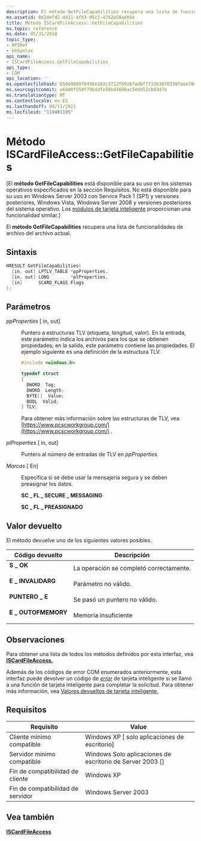 ```yaml
---
description: El método GetFileCapabilities recupera una lista de funcionalidades de archivo del archivo actual.
ms.assetid: 0d24efd2-d411-4fb3-95c2-4742a58aeb5e
title: Método ISCardFileAccess::GetFileCapabilities
ms.topic: reference
ms.date: 05/31/2018
topic_type:
- APIRef
- kbSyntax
api_name:
- ISCardFileAccess.GetFileCapabilities
api_type:
- COM
api_location: ''
ms.openlocfilehash: 650e0609f0498e103c3712f692bfedbff733b3076330feee78460ac9b571bc96
ms.sourcegitcommit: e6600f550f79bddfe58bd4696ac50dd52cb03d7e
ms.translationtype: MT
ms.contentlocale: es-ES
ms.lasthandoff: 08/11/2021
ms.locfileid: "119481195"
---
```

# <a name="iscardfileaccessgetfilecapabilities-method"></a>Método ISCardFileAccess::GetFileCapabilities

\[El **método GetFileCapabilities** está disponible para su uso en los sistemas operativos especificados en la sección Requisitos. No está disponible para su uso en Windows Server 2003 con Service Pack 1 (SP1) y versiones posteriores, Windows Vista, Windows Server 2008 y versiones posteriores del sistema operativo. Los [módulos de tarjeta inteligente](/previous-versions/windows/desktop/secsmart/smart-card-modules) proporcionan una funcionalidad similar.\]

El **método GetFileCapabilities** recupera una lista de funcionalidades de archivo del archivo actual.

## <a name="syntax"></a>Sintaxis


```C++
HRESULT GetFileCapabilities(
  [in, out] LPTLV_TABLE *ppProperties,
  [in, out] LONG        *plProperties,
  [in]      SCARD_FLAGS Flags
);
```



## <a name="parameters"></a>Parámetros

<dl> <dt>

*ppProperties* \[ in, out\]
</dt> <dd>

Puntero a estructuras TLV (etiqueta, longitud, valor). En la entrada, este parámetro indica los archivos para los que se obtienen propiedades; en la salida, este parámetro contiene las propiedades. El ejemplo siguiente es una definición de la estructura TLV.


```C++
#include <windows.h>

typedef struct
{
  DWORD  Tag;
  DWORD  Length;
  BYTE[]  Value;
  BOOL  Valid;
} TLV;
```



Para obtener más información sobre las estructuras de TLV, vea [https://www.pcscworkgroup.com/](https://www.pcscworkgroup.com/) .

</dd> <dt>

*plProperties* \[ in, out\]
</dt> <dd>

Puntero al número de entradas de TLV en *ppProperties.*

</dd> <dt>

*Marcas* \[ En\]
</dt> <dd>

Especifica si se debe usar la mensajería segura y se deben preasignar los datos.

<dl><span id="SC_FL_SECURE_MESSAGING"></span><span id="sc_fl_secure_messaging"></span><dt>

**SC \_ FL \_ SECURE \_ MESSAGING**
</dt><span id="SC_FL_PREALLOCATED"></span><span id="sc_fl_preallocated"></span><dt>

**SC \_ FL \_ PREASIGNADO**
</dt> </dl> </dd> </dl>

## <a name="return-value"></a>Valor devuelto

El método devuelve uno de los siguientes valores posibles.



| Código devuelto                                                                                   | Descripción                                      |
|-----------------------------------------------------------------------------------------------|--------------------------------------------------|
| <dl> <dt>**S \_ OK**</dt> </dl>          | La operación se completó correctamente.<br/> |
| <dl> <dt>**E \_ INVALIDARG**</dt> </dl>  | Parámetro no válido.<br/>                    |
| <dl> <dt>**PUNTERO \_ E**</dt> </dl>     | Se pasó un puntero no válido.<br/>          |
| <dl> <dt>**E \_ OUTOFMEMORY**</dt> </dl> | Memoria insuficiente<br/>                        |



 

## <a name="remarks"></a>Observaciones

Para obtener una lista de todos los métodos definidos por esta interfaz, vea [**ISCardFileAccess.**](iscardfileaccess.md)

Además de los códigos de error COM enumerados anteriormente, esta interfaz puede devolver un código de [*error*](../secgloss/s-gly.md) de tarjeta inteligente si se llamó a una función de tarjeta inteligente para completar la solicitud. Para obtener más información, vea [Valores devueltos de tarjeta inteligente.](authentication-return-values.md)

## <a name="requirements"></a>Requisitos



| Requisito | Value |
|-------------------------------------|------------------------------------------------------|
| Cliente mínimo compatible<br/> | Windows XP \[ solo aplicaciones de escritorio\]<br/>          |
| Servidor mínimo compatible<br/> | Windows Solo aplicaciones de escritorio de Server 2003 \[\]<br/> |
| Fin de compatibilidad de cliente<br/>    | Windows XP<br/>                                |
| Fin de compatibilidad de servidor<br/>    | Windows Server 2003<br/>                       |



## <a name="see-also"></a>Vea también

<dl> <dt>

[**ISCardFileAccess**](iscardfileaccess.md)
</dt> </dl>

 

 
